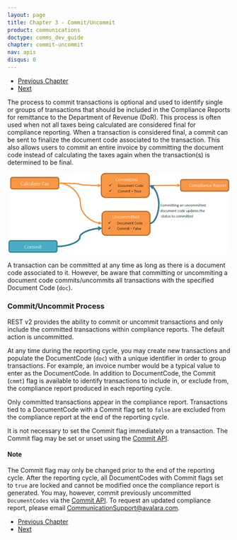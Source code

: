 ```yaml
---
layout: page
title: Chapter 3 - Commit/Uncommit
product: communications
doctype: comms_dev_guide
chapter: commit-uncommit
nav: apis
disqus: 0
---
```


<ul class="pager">
  <li class="previous"><a href="/communications/dev-guide/calculate-taxes/"><i class="glyphicon glyphicon-chevron-left"></i>Previous Chapter</a></li>
  <li class="next"><a href="/communications/dev-guide/commit-uncommit/commit-request/">Next<i class="glyphicon glyphicon-chevron-right"></i></a></li>
</ul>

The process to commit transactions is optional and used to identify single or groups of transactions that should be included in the Compliance Reports for remittance to the Department of Revenue (DoR). This process is often used when not all taxes being calculated are considered final for compliance reporting. When a transaction is considered final, a commit can be sent to finalize the document code associated to the transaction. This also allows users to commit an entire invoice by committing the document code instead of calculating the taxes again when the transaction(s) is determined to be final.

<img src="/public/images/comms/dev-guide/comms_dev_guide_commit.png"/>

A transaction can be committed at any time as long as there is a document code associated to it.  However, be aware that committing or uncommiting a document code commits/uncommits all transactions with the specified Document Code (<code>doc</code>).

<h3>Commit/Uncommit Process</h3>
REST v2 provides the ability to commit or uncommit transactions and only include the committed transactions within compliance reports.  The default action is uncommitted.

At any time during the reporting cycle, you may create new transactions and populate the DocumentCode (<code>doc</code>) with a unique identifier in order to group transactions. For example, an invoice number would be a typical value to enter as the DocumentCode.  In addition to DocumentCode, the Commit (<code>cmmt</code>) flag is available to identify transactions to include in, or exclude from, the compliance report produced in each reporting cycle.

Only committed transactions appear in the compliance report. Transactions tied to a DocumentCode with a Commit flag set to <code>false</code> are excluded from the compliance report at the end of the reporting cycle.

It is not necessary to set the Commit flag immediately on a transaction.  The Commit flag may be set or unset using the <a class="dev-guide-link" href="/communications/dev-guide/commit-uncommit/commit-request/">Commit API</a>.

<h4>Note</h4>
The Commit flag may only be changed prior to the end of the reporting cycle.  After the reporting cycle, all DocumentCodes with Commit flags set to <code>true</code> are locked and cannot be modified once the compliance report is generated. You may, however, commit previously uncommitted <code>DocumentCodes</code> via the <a class="dev-guide-link" href="/communications/dev-guide/commit-uncommit/commit-request/">Commit API</a>. To request an updated compliance report, please email <a class="dev-guide-link" href="mailto:CommunicationSupport@avalara.com">CommunicationSupport@avalara.com</a>.

<ul class="pager">
  <li class="previous"><a href="/communications/dev-guide/calculate-taxes/"><i class="glyphicon glyphicon-chevron-left"></i>Previous Chapter</a></li>
  <li class="next"><a href="/communications/dev-guide/commit-uncommit/commit-request/">Next<i class="glyphicon glyphicon-chevron-right"></i></a></li>
</ul>